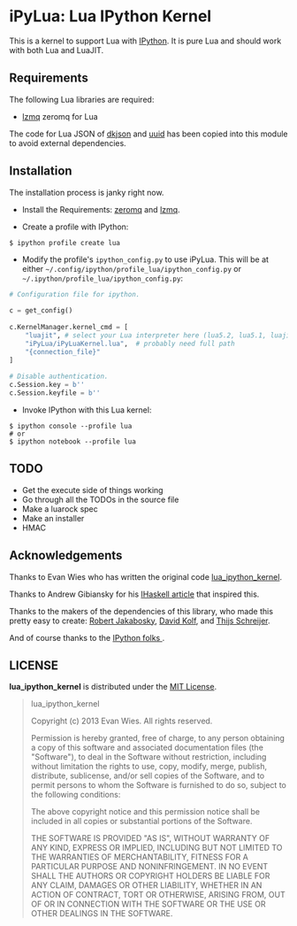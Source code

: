 # iPyLua: Lua IPython Kernel

This is a kernel to support Lua with [IPython](http://ipython.org).  It is pure
Lua and should work with both Lua and LuaJIT.


## Requirements

The following Lua libraries are required:

 * [lzmq](https://github.com/zeromq/lzmq) zeromq for Lua

The code for Lua JSON of [dkjson](http://dkolf.de/src/dkjson-lua.fsl/home) and
[uuid](https://github.com/Tieske/uuid/blob/master/src/uuid.lua) has been copied
into this module to avoid external dependencies.

## Installation

The installation process is janky right now.

 * Install the Requirements: [zeromq](http://zeromq.org/) and
   [lzmq](https://github.com/zeromq/lzmq).

 * Create a profile with IPython:

```
$ ipython profile create lua
```

 * Modify the profile's `ipython_config.py` to use iPyLua.  This
 will be at either `~/.config/ipython/profile_lua/ipython_config.py` or
 `~/.ipython/profile_lua/ipython_config.py`:

```Python
# Configuration file for ipython.
   
c = get_config()
   
c.KernelManager.kernel_cmd = [
    "luajit", # select your Lua interpreter here (lua5.2, lua5.1, luajit)
    "iPyLua/iPyLuaKernel.lua",  # probably need full path
    "{connection_file}"
]
   
# Disable authentication.
c.Session.key = b''
c.Session.keyfile = b''
```

 * Invoke IPython with this Lua kernel:

```
$ ipython console --profile lua
# or 
$ ipython notebook --profile lua
```

## TODO

 * Get the execute side of things working
 * Go through all the TODOs in the source file
 * Make a luarock spec
 * Make an installer
 * HMAC 


## Acknowledgements

Thanks to Evan Wies who has written the original code
[lua_ipython_kernel](https://github.com/neomantra/lua_ipython_kernel).

Thanks to Andrew Gibiansky for his
[IHaskell article](http://andrew.gibiansky.com/blog/ipython/ipython-kernels/)
that inspired this.

Thanks to the makers of the dependencies of this library, who made this pretty
easy to create: [Robert Jakabosky](https://github.com/Neopallium),
[David Kolf](http://dkolf.de/src/dkjson-lua.fsl/home), and
[Thijs Schreijer](https://github.com/Tieske).

And of course thanks to the [IPython folks ](http://ipython.org/citing.html).

## LICENSE

**lua_ipython_kernel** is distributed under the
  [MIT License](http://opensource.org/licenses/mit-license.php).

> lua_ipython_kernel
> 
> Copyright (c) 2013 Evan Wies.  All rights reserved.
> 
> Permission is hereby granted, free of charge, to any person obtaining a copy
> of this software and associated documentation files (the "Software"), to deal
> in the Software without restriction, including without limitation the rights
> to use, copy, modify, merge, publish, distribute, sublicense, and/or sell
> copies of the Software, and to permit persons to whom the Software is
> furnished to do so, subject to the following conditions:
> 
> The above copyright notice and this permission notice shall be included in all
> copies or substantial portions of the Software.
> 
> THE SOFTWARE IS PROVIDED "AS IS", WITHOUT WARRANTY OF ANY KIND, EXPRESS OR
> IMPLIED, INCLUDING BUT NOT LIMITED TO THE WARRANTIES OF MERCHANTABILITY,
> FITNESS FOR A PARTICULAR PURPOSE AND NONINFRINGEMENT. IN NO EVENT SHALL THE
> AUTHORS OR COPYRIGHT HOLDERS BE LIABLE FOR ANY CLAIM, DAMAGES OR OTHER
> LIABILITY, WHETHER IN AN ACTION OF CONTRACT, TORT OR OTHERWISE, ARISING FROM,
> OUT OF OR IN CONNECTION WITH THE SOFTWARE OR THE USE OR OTHER DEALINGS IN THE
> SOFTWARE.
